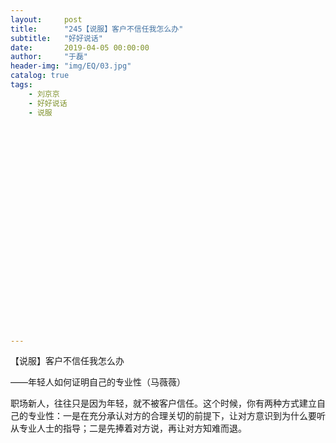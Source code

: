 ```yaml
---
layout:     post
title:      "245【说服】客户不信任我怎么办"
subtitle:   "好好说话"
date:       2019-04-05 00:00:00
author:     "于磊"
header-img: "img/EQ/03.jpg"
catalog: true
tags:
    - 刘京京
    - 好好说话
    - 说服

























---
```


【说服】客户不信任我怎么办

——年轻人如何证明自己的专业性（马薇薇）



职场新人，往往只是因为年轻，就不被客户信任。这个时候，你有两种方式建立自己的专业性：一是在充分承认对方的合理关切的前提下，让对方意识到为什么要听从专业人士的指导；二是先捧着对方说，再让对方知难而退。